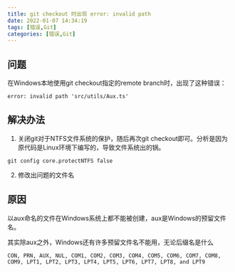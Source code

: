 ```yaml
---
title: git checkout 时出现 error: invalid path 
date: 2022-01-07 14:34:19
tags: [错误,Git]
categories: [错误,Git]
---
```


## 问题

在Windows本地使用git checkout指定的remote branch时，出现了这种错误：

`error: invalid path 'src/utils/Aux.ts'`

## 解决办法

1. 关闭git对于NTFS文件系统的保护，随后再次git checkout即可。分析是因为原代码是Linux环境下编写的，导致文件系统出的锅。

`git config core.protectNTFS false`

2. 修改出问题的文件名

## 原因

以aux命名的文件在Windows系统上都不能被创建，aux是Windows的预留文件名。

其实除aux之外，Windows还有许多预留文件名不能用，无论后缀名是什么

```
CON, PRN, AUX, NUL, COM1, COM2, COM3, COM4, COM5, COM6, COM7, COM8, COM9, LPT1, LPT2, LPT3, LPT4, LPT5, LPT6, LPT7, LPT8, and LPT9
```
